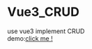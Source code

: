 # Vue3_CRUD
use vue3 implement CRUD</br>
demo:<a href="https://rexzzythereal.github.io/Vue3_CRUD/Vue3_CRUD/">click me !</a>
